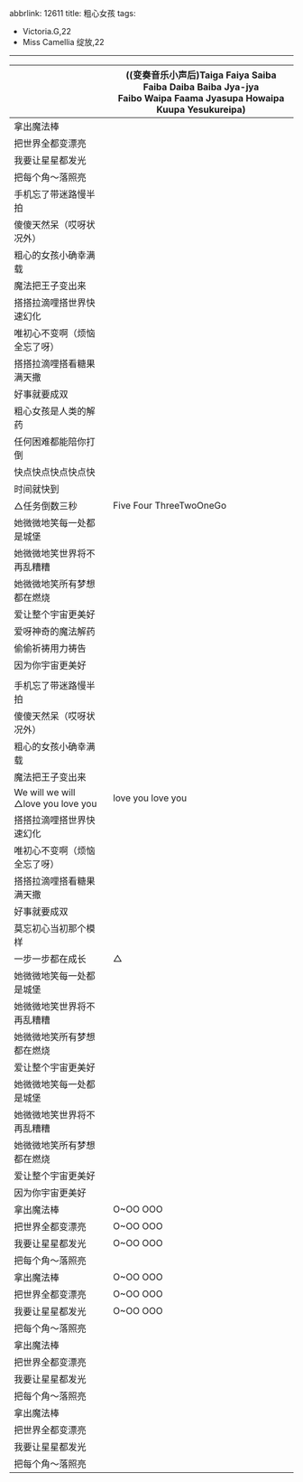 abbrlink: 12611
title: 粗心女孩
tags:
  - Victoria.G,22
  - Miss Camellia 绽放,22
---
|      |((变奏音乐小声后)Taiga Faiya Saiba Faiba Daiba Baiba Jya-jya<br>Faibo Waipa Faama Jyasupa Howaipa Kuupa Yesukureipa)|
|--|--|
|拿出魔法棒|      |
|把世界全都变漂亮|      |
|我要让星星都发光|      |
|把每个角～落照亮|      |
|手机忘了带迷路慢半拍|      |
|傻傻天然呆（哎呀状况外）|      |
|粗心的女孩小确幸满载|      |
|魔法把王子变出来|      |
|搭搭拉滴哩搭世界快速幻化|      |
|唯初心不变啊（烦恼全忘了呀）|      |
|搭搭拉滴哩搭看糖果满天撒|      |
|好事就要成双|      |
|粗心女孩是人类的解药|      |
|任何困难都能陪你打倒|      |
|快点快点快点快点快|      |
|时间就快到|      |
|△任务倒数三秒|Five Four ThreeTwoOneGo|
|她微微地笑每一处都是城堡|      |
|她微微地笑世界将不再乱糟糟|      |
|她微微地笑所有梦想都在燃烧|      |
|爱让整个宇宙更美好|      |
|爱呀神奇的魔法解药|      |
|偷偷祈祷用力祷告|      |
|因为你宇宙更美好|      |
|      |      |
|手机忘了带迷路慢半拍|      |
|傻傻天然呆（哎呀状况外）|      |
|粗心的女孩小确幸满载|      |
|魔法把王子变出来|      |
|We will we will △love you love you|love you love you|
|搭搭拉滴哩搭世界快速幻化|      |
|唯初心不变啊（烦恼全忘了呀）|      |
|搭搭拉滴哩搭看糖果满天撒|      |
|好事就要成双|      |
|莫忘初心当初那个模样|      |
|一步一步都在成长|△|
|她微微地笑每一处都是城堡|      |
|她微微地笑世界将不再乱糟糟|      |
|她微微地笑所有梦想都在燃烧|      |
|爱让整个宇宙更美好|      |
|她微微地笑每一处都是城堡|      |
|她微微地笑世界将不再乱糟糟|      |
|她微微地笑所有梦想都在燃烧|      |
|爱让整个宇宙更美好|      |
|因为你宇宙更美好|      |
|拿出魔法棒|O~OO OOO|
|把世界全都变漂亮|O~OO OOO|
|我要让星星都发光|O~OO OOO|
|把每个角～落照亮|      |
|拿出魔法棒|O~OO OOO|
|把世界全都变漂亮|O~OO OOO|
|我要让星星都发光|O~OO OOO|
|把每个角～落照亮|      |
|拿出魔法棒|      |
|把世界全都变漂亮|      |
|我要让星星都发光|      |
|把每个角～落照亮|      |
|拿出魔法棒|      |
|把世界全都变漂亮|      |
|我要让星星都发光|      |
|把每个角～落照亮|      |